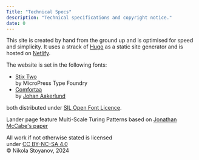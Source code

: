 ```yaml
---
Title: "Technical Specs"
description: "Technical specifications and copyright notice."
date: 0
---
```


This site is created by hand from the ground up and is optimised for speed and simplicity. It uses a strack of [Hugo](https://gohugo.io/) as a static site generator and is hosted on [Netlify](https://www.netlify.com/).</br>

The website is set in the following fonts:
- [Stix Two](https://github.com/stipub/stixfonts)</br>
by MicroPress Type Foundry
- [Comfortaa](https://www.ctan.org/tex-archive/fonts/comfortaa)</br>
by [Johan Aakerlund](http://luc.devroye.org/fonts-50227.html)

both distributed under [SIL Open Font Licence](https://openfontlicense.org/).

Lander page feature Multi-Scale Turing Patterns based on [Jonathan McCabe's paper](http://www.jonathanmccabe.com/Cyclic_Symmetric_Multi-Scale_Turing_Patterns.pdf)

All work if not otherwise stated is licensed </br>
under [CC BY-NC-SA 4.0](https://creativecommons.org/licenses/by-nc-sa/4.0/?ref=chooser-v1) </br>
© Nikola Stoyanov, 2024